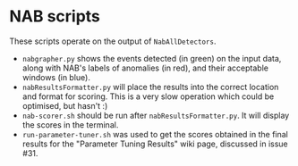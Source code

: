 # NAB scripts

These scripts operate on the output of `NabAllDetectors`.

- `nabgrapher.py` shows the events detected (in green) on the input data, along
  with NAB's labels of anomalies (in red), and their acceptable windows (in 
  blue). 
- `nabResultsFormatter.py` will place the results into the correct location and format for scoring. This is a very slow
  operation which could be optimised, but hasn't :)
- `nab-scorer.sh` should be run after `nabResultsFormatter.py`. It will display the scores in the terminal.
- `run-parameter-tuner.sh` was used to get the scores obtained in the final results for the "Parameter Tuning Results"
  wiki page, discussed in issue #31.
